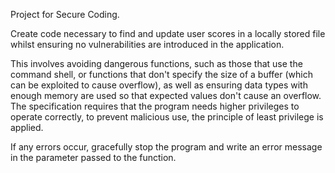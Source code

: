 Project for Secure Coding.


Create code necessary to find and update user scores in a locally stored file whilst ensuring no vulnerabilities are introduced in the application.

This involves avoiding dangerous functions, such as those that use the command shell, or functions that don't specify the size of a buffer (which can be exploited to cause overflow), 
as well as ensuring data types with enough memory are used so that expected values don't cause an overflow. 
The specification requires that the program needs higher privileges to operate correctly, to prevent malicious use, the principle of least privilege is applied.

If any errors occur, gracefully stop the program and write an error message in the parameter passed to the function.
